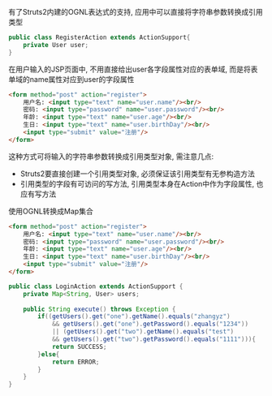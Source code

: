 
有了Struts2内建的OGNL表达式的支持, 应用中可以直接将字符串参数转换成引用类型
```java
public class RegisterAction extends ActionSupport{
    private User user;
}
```

在用户输入的JSP页面中, 不用直接给出user各字段属性对应的表单域, 而是将表单域的name属性对应到user的字段属性
```html
<form method="post" action="register">
    用户名: <input type="text" name="user.name"/><br/>
    密码: <input type="password" name="user.password"/><br/>
    年龄: <input type="text" name="user.age"/><br/>
    生日: <input type="text" name="user.birthDay"/><br/>
    <input type="submit" value="注册"/>
</form>
```

这种方式可将输入的字符串参数转换成引用类型对象, 需注意几点:
* Struts2要直接创建一个引用类型对象, 必须保证该引用类型有无参构造方法
* 引用类型的字段有可访问的写方法, 引用类型本身在Action中作为字段属性, 也应有写方法


使用OGNL转换成Map集合

```html
<form method="post" action="register">
    用户名: <input type="text" name="user.name"/><br/>
    密码: <input type="password" name="user.password"/><br/>
    年龄: <input type="text" name="user.age"/><br/>
    生日: <input type="text" name="user.birthDay"/><br/>
    <input type="submit" value="注册"/>
</form>
```

```java
public class LoginAction extends ActionSupport {
    private Map<String, User> users;
    
    public String execute() throws Exception {
        if((getUsers().get("one").getName().equals("zhangyz")
            && getUsers().get("one").getPassword().equals("1234"))
            || (getUsers().get("two").getName().equals("test")
            && getUsers().get("two").getPassword().equals("1111"))){
            return SUCCESS;    
        }else{
            return ERROR;
        }
    }
}
```

